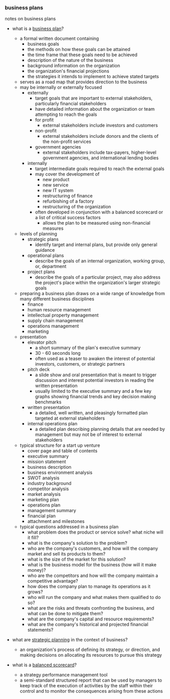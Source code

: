 ### business plans

notes on business plans



* what is a [business plan](https://en.wikipedia.org/wiki/Business_plan)?
  * a formal written document containing
    * business goals
    * the methods on how these goals can be attained
    * the time frame that these goals need to be achieved
    * description of the nature of the business 
    * background information on the organization
    * the organization's financial projections
    * the strategies it intends to implement to achieve stated targets
  * serves as a road map that provides direction to the business
  * may be internally or externally focused
    * externally
      * target goals that are important to external stakeholders, particularly financial stakeholders
      * have detailed information about the organization or team attempting to reach the goals
      * for profit
        * external stakeholders include investors and customers
      * non-profit
        * external stakeholders include donors and the clients of the non-profit services
      * government agencies
        * external stakeholders include tax-payers, higher-level government agencies, and international lending bodies
    * internally
      * target intermediate goals required to reach the external goals
      * may cover the development of 
        * new product
        * new service
        * new IT system
        * restructuring of finance
        * refurbishing of a factory
        * restructuring of the organization
      * often developed in conjunction with a balanced scorecard or a list of critical success factors
        * allows the plan to be measured using non-financial measures
  * levels of planning
    * strategic plans
      * identify target and internal plans, but provide only general guidance
    * operational plans
      * describe the goals of an internal organization, working group, or, department
    * project plans
      * describe the goals of a particular project, may also address the project's place within the organization's larger strategic goals
  * preparing a business plan draws on a wide range of knowledge from many different business disciplines
    * finance
    * human resource management
    * intellectual property management
    * supply chain management
    * operations management
    * marketing
  * presentation
    * elevator pitch
      * a short summary of the plan's executive summary
      * 30 - 60 seconds long
      * often used as a teaser to awaken the interest of potential investors, customers, or strategic partners
    * pitch deck
      * a slide show and oral presentation that is meant to trigger discussion and interest potential investors in reading the written presentation
      * usually limited to the executive summary and a few key graphs showing financial trends and key decision making benchmarks
    * written presentation
      * a detailed, well written, and pleasingly formatted plan targeted at external stakeholders
    * internal operations plan
      * a detailed plan describing planning details that are needed by management but may not be of interest to external stakeholders 
  * typical structure for a start up venture
    * cover page and table of contents
    * executive summary
    * mission statement
    * business description
    * business environment analysis
    * SWOT analysis
    * industry background
    * competitor analysis
    * market analysis
    * marketing plan
    * operations plan
    * management summary
    * financial plan
    * attachment and milestones
  * typical questions addressed in a business plan
    * what problem does the product or service solve? what niche will it fill?
    * what is the company's solution to the problem?
    * who are the company's customers, and how will the company market and sell its products to them?
    * what is the size of the market for this solution?
    * what is the business model for the business (how will it make money)?
    * who are the competitors and how will the company maintain a competitive advantage?
    * how does the company plan to manage its operations as it grows?
    * who will run the company and what makes them qualified to do so?
    * what are the risks and threats confronting the business, and what can be done to mitigate them?
    * what are the company's capital and resource requirements?
    * what are the company's historical and projected financial statements?

* what are [strategic planning](https://en.wikipedia.org/wiki/Strategic_planning) in the context of business?
  * an organization's process of defining its strategy, or direction, and making decisions on allocating its resources to pursue this strategy
        
* what is a [balanced scorecard](https://en.wikipedia.org/wiki/Balanced_scorecard)?
  * a strategy performance management tool
  * a semi-standard structured report that can be used by managers to keep track of the execution of activities by the staff within their control and to monitor the consequences arising from these actions
  






